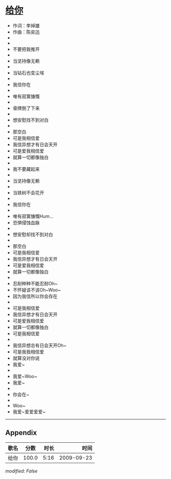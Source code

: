 # [给你](https://music.163.com/song?id=64706)

* 作词：李焯雄
* 作曲：陈奕迅
*
*
* 不要把我推开
* 
* 当坚持像无赖
* 
* 当钻石也变尘埃
* 
* 我信你在
* 
* 唯有寂寞慷慨
* 
* 骨牌倒了下来
* 
* 想安慰找不到对白
* 
* 那空白
* 可是我相信爱
* 我信异想才有日会天开
* 可是爱我相信爱
* 就算一切都像独白
* 
* 我不要藏起来
* 
* 当坚持像无赖
* 
* 当铁树不会花开
* 
* 我信你在
* 
* 唯有寂寞慷慨Hum...
* 恐惧侵蚀血脉
* 
* 想安慰却找不到对白
* 
* 那空白
* 可是我相信爱
* 我信异想才有日会天开
* 可是爱我相信爱
* 就算一切都像独白
* 
* 忍耐种种不能忍耐Oh~
* 不怀疑该不该Oh~Woo~
* 因为我信所以你会存在
* 
* 可是我相信爱
* 我信异想才有日会天开
* 可是爱我相信爱
* 就算一切都像独白
* 可是我相信爱
* 
* 我信异想总有日会天开Oh~
* 可是我我相信爱
* 就算没对你说
* 我爱~
* 
* 我爱~Woo~
* 我爱~
* 
* 你会在~
* 
* Woo~
* 我爱~爱爱爱爱~


---

## Appendix

|歌名|分数|时长|时间|
|:---|:---:|---:|---:|
|给你|100.0|5:16|2009-09-23

*modified: False*